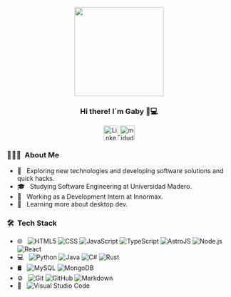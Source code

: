 <p align="center" width="300">
   <img align="center" width="200" src="https://instagram.fpbc2-1.fna.fbcdn.net/v/t51.2885-19/448522192_993494735730878_8699069460785040385_n.jpg?_nc_ht=instagram.fpbc2-1.fna.fbcdn.net&_nc_cat=102&_nc_ohc=bt-_p8_leI8Q7kNvgEZkxCz&edm=AEhyXUkBAAAA&ccb=7-5&oh=00_AYA5z5XCJqkzxDcdg2RW-5Qb4vRN_Of9XOKH9dqkivuUHg&oe=669D1AD2&_nc_sid=8f1549" />
   <h3 align="center">Hi there! I´m Gaby 👋💻</h3>
</p>

<p align="center">
  <a href="https://www.linkedin.com/in/jgabriel-gosorio/" target="blank">
    <img align="center" src="https://upload.wikimedia.org/wikipedia/commons/thumb/c/ca/LinkedIn_logo_initials.png/600px-LinkedIn_logo_initials.png" alt="Linkedin" height="33px" width="33px" />
  </a>
  <span style="width: 8px;"> </span>
  <a href="https://arc.dev/@georgegabeoso" target="blank">
    <img align="center" src="https://media.licdn.com/dms/image/C560BAQEfpxgqA9k46A/company-logo_200_200/0/1652413115835/arcdotdev_logo?e=2147483647&v=beta&t=n5hxoSymghNjm9vwh_ZcRqmCLap3NeadL9p5V_onAQY" alt="midudev" height="33px" width="33px" />
  </a>
</p>
<h3> 👨🏻‍💻 &nbsp;About Me </h3>

- 🤔 &nbsp; Exploring new technologies and developing software solutions and quick hacks.
- 🎓 &nbsp; Studying Software Engineering at Universidad Madero.
- 💼 &nbsp; Working as a Development Intern at Innormax.
- 🌱 &nbsp; Learning more about desktop dev.

<h3> 🛠 &nbsp;Tech Stack</h3>

- 🌐 &nbsp;
  ![HTML5](https://img.shields.io/badge/-HTML5-333333?style=flat&logo=HTML5)
  ![CSS](https://img.shields.io/badge/-CSS-333333?style=flat&logo=CSS3&logoColor=1572B6)
  ![JavaScript](https://img.shields.io/badge/-JavaScript-333333?style=flat&logo=javascript)
  ![TypeScript](https://img.shields.io/badge/-TypeScript-333333?style=flat&logo=typescript&logoColor=3178C6)
  ![AstroJS](https://img.shields.io/badge/AstroJS-333333?style=flat)
  ![Node.js](https://img.shields.io/badge/-Node.js-333333?style=flat&logo=node.js)
  ![React](https://img.shields.io/badge/-React-333333?style=flat&logo=react)
- 💻 &nbsp;
  ![Python](https://img.shields.io/badge/-Python-333333?style=flat&logo=python)
  ![Java](https://img.shields.io/badge/-Java-333333?style=flat&logo=Java&logoColor=007396)
  ![C#](https://img.shields.io/badge/-CSharp-333333?style=flat)
  ![Rust](https://img.shields.io/badge/-Rust-333333?style=flat&logo=rust)
- 🛢 &nbsp;
  ![MySQL](https://img.shields.io/badge/-MySQL-333333?style=flat&logo=mysql)
  ![MongoDB](https://img.shields.io/badge/-MongoDB-333333?style=flat&logo=mongodb)
- ⚙️ &nbsp;
  ![Git](https://img.shields.io/badge/-Git-333333?style=flat&logo=git)
  ![GitHub](https://img.shields.io/badge/-GitHub-333333?style=flat&logo=github)
  ![Markdown](https://img.shields.io/badge/-Markdown-333333?style=flat&logo=markdown)
- 🔧 &nbsp;
  ![Visual Studio Code](https://img.shields.io/badge/-Visual%20Studio%20Code-333333?style=flat&logo=visual-studio-code&logoColor=007ACC)
<!--
**CodingGaby/CodingGaby** is a ✨ _special_ ✨ repository because its `README.md` (this file) appears on your GitHub profile.
-->
